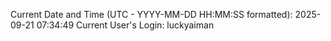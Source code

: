 Current Date and Time (UTC - YYYY-MM-DD HH:MM:SS formatted): 2025-09-21 07:34:49
Current User's Login: luckyaiman
